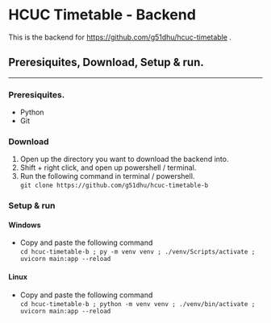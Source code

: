 # HCUC Timetable - Backend

This is the backend for https://github.com/g51dhu/hcuc-timetable .
<br/>

## Preresiquites, Download, Setup & run.
<hr/>

### Preresiquites.

- Python
- Git

### Download

1) Open up the directory you want to download the backend into.
2) Shift + right click, and open up powershell / terminal.
3) Run the following command in terminal / powershell. <br/>`git clone https://github.com/g51dhu/hcuc-timetable-b`

### Setup & run

#### Windows
- Copy and paste the following command <br/> `cd hcuc-timetable-b ; py -m venv venv ; ./venv/Scripts/activate ; uvicorn main:app --reload`

#### Linux
- Copy and paste the following command <br/> `cd hcuc-timetable-b ; python -m venv venv ; ./venv/bin/activate ; uvicorn main:app --reload `